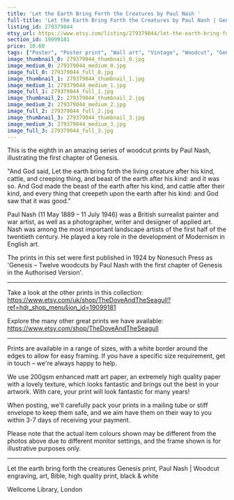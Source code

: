 ```yaml
---
title: 'Let the Earth Bring Forth the Creatures by Paul Nash '
full-title: 'Let the Earth Bring Forth the Creatures by Paul Nash | Genesis print woodcut engraving, art, Bible, high quality print, black & white'
listing_id: 279379044
etsy_url: https://www.etsy.com/listing/279379044/let-the-earth-bring-forth-the-creatures?utm_source=site&utm_medium=api&utm_campaign=api
section_id: 19099181
price: 10.60
tags: ["Poster", "Poster print", "Wall art", "Vintage", "Woodcut", "Genesis", "Black and white", "Bible", "Paul Nash", "Engraving", "Creation", "Modern art", "High quality print"]
image_thumbnail_0: 279379044_thumbnail_0.jpg
image_medium_0: 279379044_medium_0.jpg
image_full_0: 279379044_full_0.jpg
image_thumbnail_1: 279379044_thumbnail_1.jpg
image_medium_1: 279379044_medium_1.jpg
image_full_1: 279379044_full_1.jpg
image_thumbnail_2: 279379044_thumbnail_2.jpg
image_medium_2: 279379044_medium_2.jpg
image_full_2: 279379044_full_2.jpg
image_thumbnail_3: 279379044_thumbnail_3.jpg
image_medium_3: 279379044_medium_3.jpg
image_full_3: 279379044_full_3.jpg
---
```

This is the eighth in an amazing series of woodcut prints by Paul Nash, illustrating the first chapter of Genesis.

&quot;And God said, Let the earth bring forth the living creature after his kind, cattle, and creeping thing, and beast of the earth after his kind: and it was so. And God made the beast of the earth after his kind, and cattle after their kind, and every thing that creepeth upon the earth after his kind: and God saw that it was good.&quot;

Paul Nash (11 May 1889 – 11 July 1946) was a British surrealist painter and war artist, as well as a photographer, writer and designer of applied art. Nash was among the most important landscape artists of the first half of the twentieth century. He played a key role in the development of Modernism in English art.

The prints in this set were first published in 1924 by Nonesuch Press as &#39;Genesis – Twelve woodcuts by Paul Nash with the first chapter of Genesis in the Authorised Version&#39;.

---

Take a look at the other prints in this collection: https://www.etsy.com/uk/shop/TheDoveAndTheSeagull?ref=hdr_shop_menu§ion_id=19099181

Explore the many other great prints we have available: https://www.etsy.com/shop/TheDoveAndTheSeagull

---

Prints are available in a range of sizes, with a white border around the edges to allow for easy framing. If you have a specific size requirement, get in touch – we&#39;re always happy to help.

We use 200gsm enhanced matt art paper, an extremely high quality paper with a lovely texture, which looks fantastic and brings out the best in your artwork. With care, your print will look fantastic for many years!

When posting, we&#39;ll carefully pack your prints in a mailing tube or stiff envelope to keep them safe, and we aim have them on their way to you within 3-7 days of receiving your payment.

Please note that the actual item colours shown may be different from the photos above due to different monitor settings, and the frame shown is for illustrative purposes only.

---

Let the earth bring forth the creatures Genesis print, Paul Nash |  Woodcut engraving, art, Bible, high quality print, black & white

Wellcome Library, London
